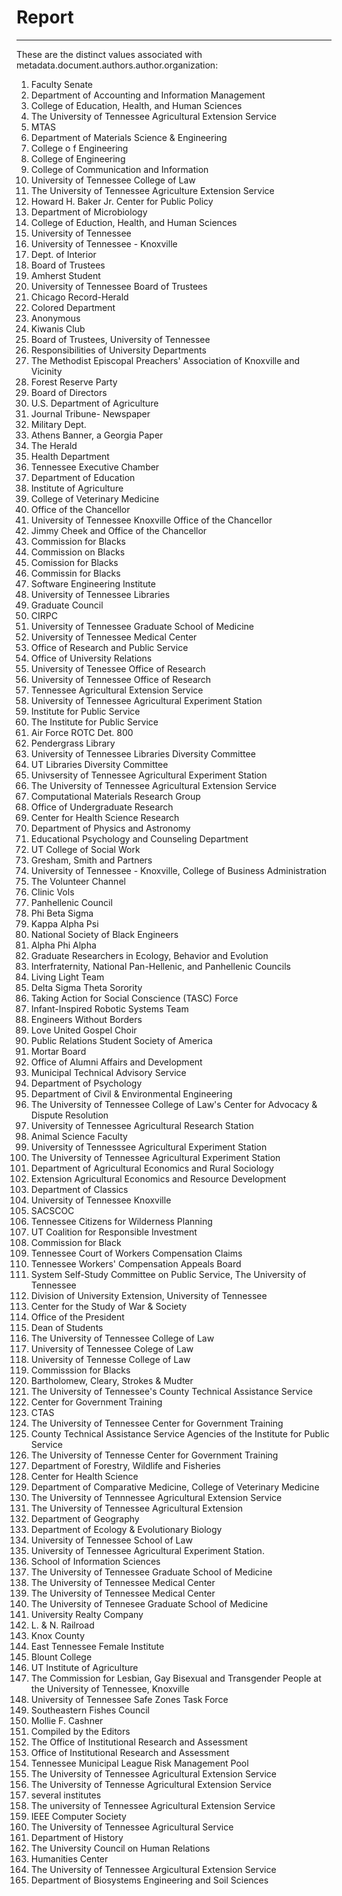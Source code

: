 # Report
---
These are the distinct values associated with metadata.document.authors.author.organization:

1. Faculty Senate
2. Department of Accounting and Information Management
3. College of Education, Health, and Human Sciences
4. The University of Tennessee Agricultural Extension Service
5. MTAS
6. Department of Materials Science & Engineering
7. College o f Engineering
8. College of Engineering
9. College of Communication and Information
10. University of Tennessee College of Law
11. The University of Tennessee Agriculture Extension Service
12. Howard H. Baker Jr. Center for Public Policy
13. Department of Microbiology
14. College of Eduction, Health, and Human Sciences
15. University of Tennessee
16. University of Tennessee - Knoxville
17. Dept. of Interior
18. Board of Trustees
19. Amherst Student
20. University of Tennessee Board of Trustees
21. Chicago Record-Herald
22. Colored Department
23. Anonymous
24. Kiwanis Club
25. Board of Trustees, University of Tennessee
26. Responsibilities of University Departments
27. The Methodist Episcopal Preachers' Association of Knoxville and Vicinity
28. Forest Reserve Party
29. Board of Directors
30. U.S. Department of Agriculture
31. Journal Tribune- Newspaper
32. Military Dept.
33. Athens Banner, a Georgia Paper
34. The Herald
35. Health Department
36. Tennessee Executive Chamber
37. Department of Education
38. Institute of Agriculture
39. College of Veterinary Medicine
40. Office of the Chancellor
41. University of Tennessee Knoxville Office of the Chancellor
42. Jimmy Cheek and Office of the Chancellor
43. Commission for Blacks
44. Commission on Blacks
45. Comission for Blacks
46. Commissin for Blacks
47. Software Engineering Institute
48. University of Tennessee Libraries
49. Graduate Council
50. CIRPC
51. University of Tennessee Graduate School of Medicine
52. University of Tennessee Medical Center
53. Office of Research and Public Service
54. Office of University Relations
55. University of Tenessee Office of Research
56. University of Tennessee Office of Research
57. Tennessee Agricultural Extension Service
58. University of Tennessee Agricultural Experiment Station
59. Institute for Public Service
60. The Institute for Public Service
61. Air Force ROTC Det. 800
62. Pendergrass Library
63. University of Tennessee Libraries Diversity Committee
64. UT Libraries Diversity Committee
65. Univsersity of Tennessee Agricultural Experiment Station
66. The University  of Tennessee Agricultural Extension Service
67. Computational Materials Research Group
68. Office of Undergraduate Research
69. Center for Health Science Research
70. Department of Physics and Astronomy
71. Educational Psychology and Counseling Department
72. UT College of Social Work
73. Gresham, Smith and Partners
74. University of Tennessee - Knoxville, College of Business Administration
75. The Volunteer Channel
76. Clinic Vols
77. Panhellenic Council
78. Phi Beta Sigma
79. Kappa Alpha Psi
80. National Society of Black Engineers
81. Alpha Phi Alpha
82. Graduate Researchers in Ecology, Behavior and Evolution
83. Interfraternity, National Pan-Hellenic, and Panhellenic Councils
84. Living Light Team
85. Delta Sigma Theta Sorority
86. Taking Action for Social Conscience (TASC) Force
87. Infant-Inspired Robotic Systems Team
88. Engineers Without Borders
89. Love United Gospel Choir
90. Public Relations Student Society of America
91. Mortar Board
92. Office of Alumni Affairs and Development
93. Municipal Technical Advisory Service
94. Department of Psychology
95. Department of Civil & Environmental Engineering
96. The University of Tennessee College of Law's Center for Advocacy & Dispute Resolution
97. University of Tennessee Agricultural Research Station
98. Animal Science Faculty
99. University of Tennesssee Agricultural Experiment Station
100. The University of Tennessee Agricultural Experiment Station
101. Department of Agricultural Economics and Rural Sociology
102. Extension Agricultural Economics and Resource Development
103. Department of Classics
104. University of Tennessee Knoxville
105. SACSCOC
106. Tennessee Citizens for Wilderness Planning
107. UT Coalition for Responsible Investment
108. Commission for Black
109. Tennessee Court of Workers Compensation Claims
110. Tennessee Workers' Compensation Appeals Board
111. System Self-Study Committee on Public Service, The University of Tennessee
112. Division of University Extension, University of Tennessee
113. Center for the Study of War & Society
114. Office of the President
115. Dean of Students
116. The University of Tennessee College of Law
117. University of Tennessee Colege of Law
118. University of Tennesse College of Law
119. Commisssion for Blacks
120. Bartholomew, Cleary, Strokes & Mudter
121. The University of Tennessee's County Technical Assistance Service
122. Center for Government Training
123. CTAS
124. The University of Tennessee Center for Government Training
125. County Technical Assistance Service Agencies of the Institute for Public Service
126. The University of Tennesse Center for Government Training
127. Department of Forestry, Wildlife and Fisheries
128. Center for Health Science
129. Department of Comparative Medicine, College of Veterinary Medicine
130. The University of Tennnessee Agricultural Extension Service
131. The University of Tennessee Agricultural Extension
132. Department of Geography
133. Department of Ecology & Evolutionary Biology
134. University of Tennessee School of Law
135. University of Tennessee Agricultural Experiment Station.
136. School of Information Sciences
137. The University of Tennessee Graduate School of Medicine
138. The University of Tennessee Medical Center
139. The  University of Tennessee Medical Center
140. The University of Tennesee Graduate School of Medicine
141. University Realty Company
142. L. & N. Railroad
143. Knox County
144. East Tennessee Female Institute
145. Blount College
146. UT Institute of Agriculture
147. The Commission for Lesbian, Gay Bisexual and Transgender People at the University of Tennessee, Knoxville
148. University of Tennessee Safe Zones Task Force
149. Southeastern Fishes Council
150. Mollie F. Cashner
151. Compiled by the Editors
152. The Office of Institutional Research and Assessment
153. Office of Institutional Research and Assessment
154. Tennessee Municipal League Risk Management Pool
155. The University of  Tennessee Agricultural Extension Service
156. The University of Tennesse Agricultural Extension Service
157. several institutes
158. The university of Tennessee Agricultural Extension Service
159. IEEE Computer Society
160. The University of Tennessee Agricultural Service
161. Department of History
162. The University Council on Human Relations
163. Humanities Center
164. The University of Tennessee Argicultural Extension Service
165. Department of Biosystems Engineering and Soil Sciences
